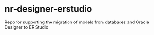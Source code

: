 # nr-designer-erstudio
Repo for supporting the migration of models from databases and Oracle Designer to ER Studio
